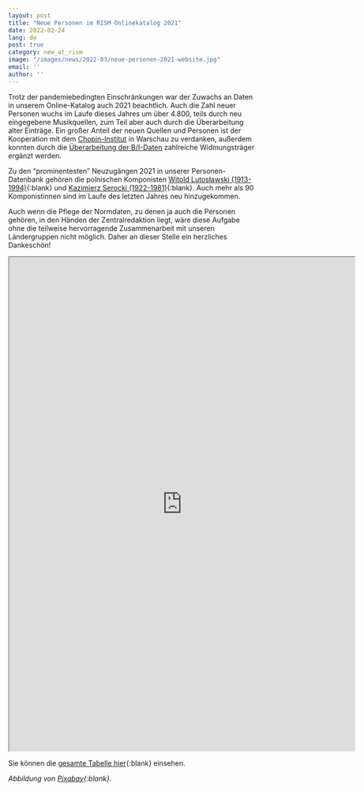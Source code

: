 ```yaml
---
layout: post
title: "Neue Personen im RISM Onlinekatalog 2021"
date: 2022-02-24
lang: de
post: true
category: new_at_rism
image: "/images/news/2022-03/neue-personen-2021-website.jpg"
email: ''
author: ''
---
```


Trotz der pandemiebedingten Einschränkungen war der Zuwachs an Daten in unserem Online-Katalog auch 2021 beachtlich. Auch die Zahl neuer Personen wuchs im Laufe dieses Jahres um über 4.800, teils durch neu eingegebene Musikquellen, zum Teil aber auch durch die Überarbeitung alter Einträge. Ein großer Anteil der neuen Quellen und Personen ist der Kooperation mit dem [Chopin-Institut](/library_collections/2019/02/18/close-cooperation-between-rism-and-the-chopin.html) in Warschau zu verdanken, außerdem konnten durch die [Überarbeitung der B/I-Daten](/new_at_rism/2022/02/17/200-years-print-history-rism-b1-entirely-in-rism-catalog.html) zahlreiche Widmungsträger ergänzt werden.

Zu den “prominentesten” Neuzugängen 2021 in unserer Personen-Datenbank gehören die polnischen Komponisten [Witold Lutosławski (1913-1994)](https://opac.rism.info/search?id=pe50049792&View=rism){:blank} und [Kazimierz Serocki (1922-1981)](https://opac.rism.info/search?id=pe50050596&View=rism){:blank}. Auch mehr als 90 Komponistinnen sind im Laufe des letzten Jahres neu hinzugekommen.

Auch wenn die Pflege der Normdaten, zu denen ja auch die Personen gehören, in den Händen der Zentralredaktion liegt, wäre diese Aufgabe ohne die teilweise hervorragende Zusammenarbeit mit unseren Ländergruppen nicht möglich. Daher an dieser Stelle ein herzliches Dankeschön!

<iframe src="https://docs.google.com/spreadsheets/d/e/2PACX-1vS3VzjVCc-OJYIVhPHoOgmIyo4Jn7lnwdCMGBPqwX3i9RmYmshDKiIIXEH74LKpdLurHWi6cEUz6-nX/pubhtml?widget=true&amp;headers=false" width="700" height="1000"></iframe>

Sie können die [gesamte Tabelle hier](https://docs.google.com/spreadsheets/d/1QGHIenW0UhDy-rprel4i_NypnveqAyXlkug23d5jhb4/edit?usp=sharing){:blank} einsehen.

_Abbildung von [Pixabay](https://pixabay.com/de/illustrations/menschenmenge-menschen-kontinente-3205491/){:blank}_.
